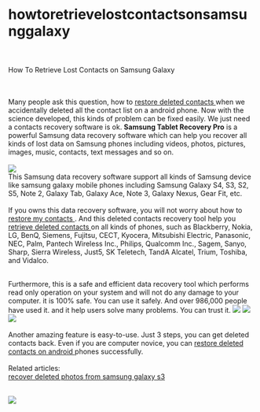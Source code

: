 howtoretrievelostcontactsonsamsunggalaxy
========================================
<br /> <br />How To Retrieve Lost Contacts on Samsung Galaxy

<br /> <br /> Many people ask this question, how to <a href=" http://cardrecoveryfree.tumblr.com/post/82639358382/3-steps-recover-deleted-photos-from-galaxy-s3 "> restore deleted contacts </a> when we accidentally deleted all the contact list on a android phone. Now with the science developed, this kinds of problem can be fixed easily. We just need a contacts recovery software is ok. <strong>Samsung Tablet Recovery Pro</strong> is a powerful Samsung data recovery software which can help you recover all kinds of lost data on Samsung phones including videos, photos, pictures, images, music, contacts, text messages and so on. <br /> <br />
<a href="http://www.lionsea.com/download/cardrecoverypro/Samsung_Tablet_Recovery_Pro_Setup.exe"><img src="http://c.lionsea.net//anna/7unAxh8.gif" /></a> <br />
This Samsung data recovery software support all kinds of Samsung device like samsung galaxy mobile phones including Samsung Galaxy S4, S3, S2, S5, Note 2, Galaxy Tab, Galaxy Ace, Note 3, Galaxy Nexus, Gear Fit, etc. <br /> <br />
If you owns this data recovery software, you will not worry about how to <a href="http://sdcardphotorecoverypro.wordpress.com/2013/11/08/recover-samsung-galaxy-tablet-files/"> restore my contacts </a>. And this deleted contacts recovery tool help you <a href="https://github.com/photo-recovery/how-to-recover-files-from-Samsung-tablet/"> retrieve deleted contacts </a> on all kinds of phones, such as Blackberry, Nokia, LG, BenQ, Siemens, Fujitsu, CECT, Kyocera, Mitsubishi Electric, Panasonic, NEC, Palm, Pantech Wireless Inc., Philips, Qualcomm Inc., Sagem, Sanyo, Sharp, Sierra Wireless, Just5, SK Teletech, TandA Alcatel, Trium, Toshiba, and Vidalco. <br /> <br />

Furthermore, this is a safe and efficient data recovery tool which performs read only operation on your system and will not do any damage to your computer. it is 100% safe. You can use it safely. And over 986,000 people have used it. and it help users solve many problems. You can trust it.
<img src="http://www.lionsea.com/image/mcafee.png" /> <img src="http://www.lionsea.com/image/btn_img03.jpg" /> <img src="http://www.lionsea.com/image/img02_hover.jpg" />
<br /> <br />Another amazing feature is easy-to-use. Just 3 steps, you can get deleted contacts back. Even if you are computer novice, you can <a href="http://samsungtabletrecovery.blogspot.com/2014/04/how-to-recover-deleted-contacts-from.html"> restore deleted contacts on android </a> phones successfully. <br /> <br />
Related articles: <br />
<a href="http://sdcardphotorecoverypro.wordpress.com/2013/12/16/how-to-recover-deleted-files-from-samsung-tablet/"> recover deleted photos from samsung galaxy s3</a> <br /> <br />

<a href="http://www.lionsea.com/product_samsungtabletrecoverypro.php"><img src="http://www.lionsea.com/image/screenshots/samsungtabletrecoverypro/en/recover2.png" /></a>
